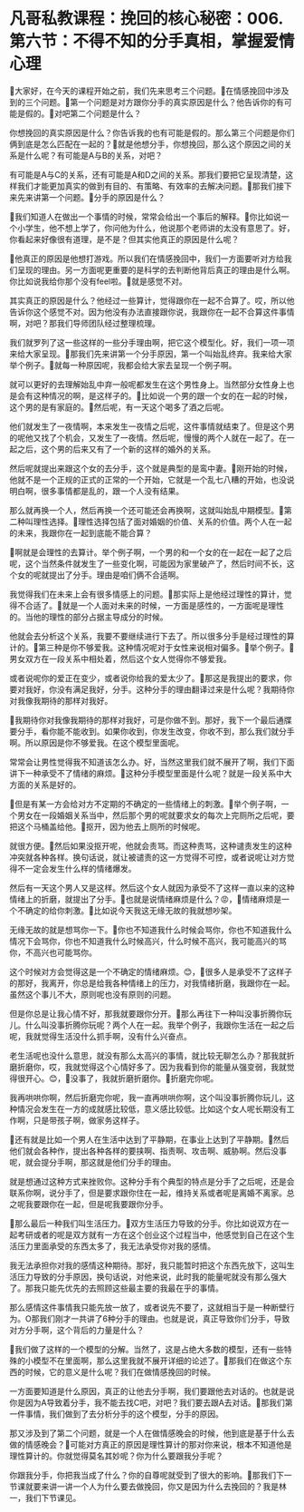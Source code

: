 # 凡哥私教课程：挽回的核心秘密：006.第六节：不得不知的分手真相，掌握爱情心理

🎼大家好，在今天的课程开始之前，我们先来思考三个问题。🎼在情感挽回中涉及到的三个问题。🎼第一个问题是对方跟你分手的真实原因是什么？他告诉你的有可能是假的。🎼对吧第二个问题是什么？

你想挽回的真实原因是什么？你告诉我的也有可能是假的。那么第三个问题是你们俩到底是怎么匹配在一起的？🎼就是他想分手，你想挽回，那么这个原因之间的关系是什么呢？有可能是A与B的关系，对吧？

有可能是A与C的关系，还有可能是A和D之间的关系。那我们要把它呈现清楚，这样我们才能更加真实的做到有目的、有策略、有效率的去解决问题。🎼那我们接下来先来讲第一个问题。🎼分手的原因是什么？

🎼我们知道人在做出一个事情的时候，常常会给出一个事后的解释。🎼你比如说一个小学生，他不想上学了，你问他为什么，他说那个老师讲的太没有意思了。好，你看起来好像很有道理，是不是？但其实他真正的原因是什么呢？

🎼他真正的原因是他想打游戏。所以我们在情感挽回中，我们一方面要听对方给我们呈现的理由。另一方面呢更重要的是科学的去判断他背后真正的理由是什么啊。你比如说我给你那个没有feel啦。🎼就是感觉不对。

其实真正的原因是什么？他经过一些算计，觉得跟你在一起不合算了。哎，所以他告诉你这个感觉不对。因为他没有办法直接跟你说，我跟你在一起不合算这件事情啊，对吧？那我们导师团队经过整理梳理。

我们就罗列了这一些这样的一些分手理由啊，把它这个模型化。好，我们一项一项来给大家呈现。🎼那我们先来讲第一个分手原因，第一个叫始乱终弃。我来给大家举个例子。🎼就每一种原因呢，我都会给大家去呈现一个例子啊。

就可以更好的去理解始乱中弃一般呢都发生在这个男性身上。当然部分女性身上也是会有这种情况的啊，是这样子的。🎼比如说一个男的跟一个女的在一起的时候，这个男的是有家庭的。🎼然后呢，有一天这个喝多了酒之后呢。

他们就发生了一夜情啊，本来发生一夜情之后呢，这件事情就结束了。但是这个男的呢他又找了个机会，又发生了一夜情。然后呢，慢慢的两个人就在一起了。在一起之后，这个男的后来又有了一个新的这样的婚外的关系。

然后呢就提出来跟这个女的去分手，这个就是典型的是鸾中妻。🎼刚开始的时候，他就不是一个正规的正式的正常的一个开始，它就是一个乱七八糟的开始，也没说明白啊，很多事情都是乱的，跟一个人没有结果。

那么就再换一个人，然后再换一个还可能还会再换啊，这就叫始乱中期模型。🎼第二种叫理性选择。🎼理性选择包括了面对婚姻的价值、关系的价值。两个人在一起的未来，我跟你在一起到底能不能合算？

🎼啊就是会理性的去算计。举个例子啊，一个男的和一个女的在一起在一起了之后呢，这个当然条件就发生了一些变化啊，可能因为家里破产了，然后时间不长，这个女的呢就提出了分手。理由是咱们俩不合适啊。

我觉得我们在未来上会有很多情感上的问题。🎼那实际上是他经过理性的算计，觉得不合适了。🎼就是一个人面对未来的时候，一方面是感性的，一方面呢是理性的。当他的理性的部分占据主导成分的时候。

他就会去分析这个关系，我要不要继续进行下去了。所以很多分手是经过理性的算计的。🎼第三种是你不够爱我。这种情况呢对于女性来说相对偏多。🎼举个例子。🎼男女双方在一段关系中相处着，然后这个女人觉得你不够爱我。

或者说呢你的爱正在变少，或者说你给我的爱太少了。🎼那这是我提出的要求，你要对我好，你没有满足我好，分手。这种分手的理由翻译过来是什么呢？我期待你对我像我期待的那样对我好。

🎼我期待你对我像我期待的那样对我好，可是你做不到。那好，我下一个最后通牒要分手，看你能不能收到。如果你收到，你发生改变，你收不到，那么我们就分手啊。所以原因是你不够爱我。在这个模型里面呢。

常常会让男性觉得我不知道该怎么办。好，当然这里我们就不展开了啊，我们下面讲下一种承受不了情绪的麻烦。🎼这种分手模型里面是什么呢？就是一段关系中大方面的关系是好的。

🎼但是有某一方会给对方不定期的不确定的一些情绪上的刺激。🎼举个例子啊，一个男女在一段婚姻关系当中，然后那个男的呢就要求女的每次上完厕所之后呢，要把这个马桶盖给他。🎼抠开，因为他去上厕所的时候呢。

就很方便。🎼然后如果没抠开呢，他就会责骂。而这种责骂，这种谴责发生的这种冲突就各种各样。换句话说，就让被谴责的这一方觉得不可控，或者说呢让对方觉得不一定会发生什么样的情绪爆发。

然后有一天这个男人又是这样。然后这个女人就因为承受不了这样一直以来的这种情绪上的折磨，就提出了分手。🎼也就是说情绪麻烦是什么？😡，🎼情绪麻烦是一个不确定的给你刺激。🎼比如说今天我这无缘无故的我就想吵架。

无缘无故的就是想骂你一下。🎼你也不知道我什么时候会骂你，你也不知道我什么情况下会骂你，你也不知道我什么时候高兴，什么时候不高兴，我可能高兴的骂你，不高兴也可能骂你。

这个时候对方会觉得这是一个不确定的情绪麻烦。😊，🎼很多人是承受不了这样子的那好，我离开，你总是给我各种情绪上的压力，对我情绪折磨，我跟你在一起。虽然这个事儿不大，原则呢也没有原则的问题。

但是你总是让我心情不好，那我就要跟你分开。🎼那么再往下一种叫没事折腾你玩儿。什么叫没事折腾你玩呢？两个人在一起。我举个例子，我跟你生活在一起之后呢，我就觉得生活没什么抓手啊，没有什么兴奋点。

老生活呢也没什么意思，就没有那么太高兴的事情，就比较无聊怎么办？那我就折磨折磨你，哎，我就觉得这个心情好多了。因为我看到你的能量从强变弱，我就觉得很开心。😊，🎼没事了，我就折磨折磨你。🎼折磨完你呢。

我再哄哄你啊，然后折磨完你呢，我一直再哄哄你啊，这个叫没事折腾你玩儿，这种情况会发生在一方的成就感比较低，意义感比较低。比如这个女人呢长期没有工作啊，只是带孩子啊，做家务这样子。

🎼还有就是比如一个男人在生活中达到了平静期，在事业上达到了平静期。🎼然后他们就会各种作，提出各种各样的要挟啊、指责啊、攻击啊、威胁啊。然后没事呢，就会提分手啊，那这就是他们分手的理由。

就是想通过这种方式来挫败你。这种分手有个典型的特点是分手了之后呢，还是会联系你啊，说分手了，但是要求跟你住在一起，维持关系或者呢是离婚不离家。总之呢我要跟你在一起，但是呢我要跟你分手。

🎼那么最后一种我们叫生活压力。🎼双方生活压力导致的分手。你比如说双方在一起考研或者的呢是双方就有一方在这个创业这个过程当中，他感觉到自己在这个生活压力里面承受的东西太多了，我无法承受你对我的感情。

我无法承担你对我的感情这种期待。那好，我只能暂时把这个东西先放下，这叫生活压力导致的分手原因，换句话说，对他来说，此时我的能量呢就没有那么强大了。那我只能先优先的去照顾这些最主要的我最在乎的事情。

那么感情这件事情我只能先放一放了，或者说先不要了，这就相当于是一种断壁行为。O那我们刚才一共讲了6种分手的理由。也就是说，真正导致你们分手，导致对方分手啊，这个背后的力量是什么？

🎼我们做了这样的一个模型的分解。当然了，这是占绝大多数的模型，还有一些特殊的小模型不在里面啊，那么这里我就不展开详细的论述了。🎼那我们在做这个东西的时候，它的意义是什么呢？我们在做情感挽回的时候。

一方面要知道是什么原因，真正的让他去分手啊，我们要跟他去对话的。也就是说你是因为A导致着分手，我不能去找C吧，对吧？我们要去跟A去对话。🎼那我们第一件事情，我们做到了去分析分手的这个模型，分手的原因。

那又涉及到了第二个问题，就是一个人在做情感晚会的时候，他到底是基于什么去做的情感晚会？🎼可能对方真正的原因是理性算计的那对你来说，根本不知道他是理性算计的。你就觉得莫名其妙呢？你为什么要跟我分手呢？

你跟我分手，你把我当成了什么？你的自尊呢就受到了很大的影响。🎼那我们下一节课就要来讲一讲一个人为什么要去做挽回，你又是因为什么去挽回的？我是林一，我们下节课见。

